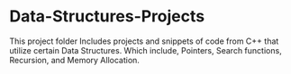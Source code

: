 # Data-Structures-Projects
This project folder Includes projects and snippets of code from C++ that utilize certain Data Structures. Which include, Pointers, Search functions, Recursion, and Memory Allocation.
